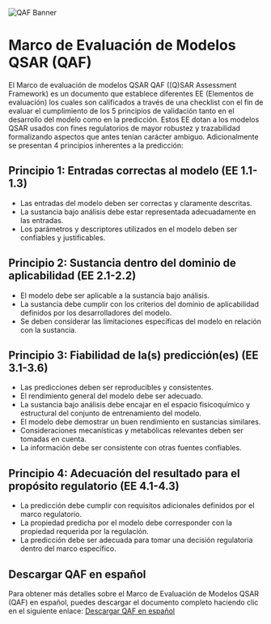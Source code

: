 ![QAF Banner](https://www.quantenqsar.com.mx/uploads/1/4/3/6/143692235/published/untitled-design-2-1.png?1667250801)

# Marco de Evaluación de Modelos QSAR (QAF)

El Marco de evaluación de modelos QSAR QAF ((Q)SAR Assessment Framework) es un documento que establece diferentes EE (Elementos de evaluación) los cuales son calificados a través de una checklist con el fin de evaluar el cumplimiento de los 5 principios de validación tanto en el desarrollo del modelo como en la predicción. Estos EE dotan a los modelos QSAR usados con fines regulatorios de mayor robustez y trazabilidad formalizando aspectos que antes tenían carácter ambiguo. Adicionalmente se presentan 4 principios inherentes a la predicción:

## Principio 1: Entradas correctas al modelo (EE 1.1-1.3)
- Las entradas del modelo deben ser correctas y claramente descritas.
- La sustancia bajo análisis debe estar representada adecuadamente en las entradas.
- Los parámetros y descriptores utilizados en el modelo deben ser confiables y justificables.

## Principio 2: Sustancia dentro del dominio de aplicabilidad (EE 2.1-2.2)
- El modelo debe ser aplicable a la sustancia bajo análisis.
- La sustancia debe cumplir con los criterios del dominio de aplicabilidad definidos por los desarrolladores del modelo.
- Se deben considerar las limitaciones específicas del modelo en relación con la sustancia.

## Principio 3: Fiabilidad de la(s) predicción(es) (EE 3.1-3.6)
- Las predicciones deben ser reproducibles y consistentes.
- El rendimiento general del modelo debe ser adecuado.
- La sustancia bajo análisis debe encajar en el espacio fisicoquímico y estructural del conjunto de entrenamiento del modelo.
- El modelo debe demostrar un buen rendimiento en sustancias similares.
- Consideraciones mecanísticas y metabólicas relevantes deben ser tomadas en cuenta.
- La información debe ser consistente con otras fuentes confiables.

## Principio 4: Adecuación del resultado para el propósito regulatorio (EE 4.1-4.3)
- La predicción debe cumplir con requisitos adicionales definidos por el marco regulatorio.
- La propiedad predicha por el modelo debe corresponder con la propiedad requerida por la regulación.
- La predicción debe ser adecuada para tomar una decisión regulatoria dentro del marco específico.

## Descargar QAF en español
Para obtener más detalles sobre el Marco de Evaluación de Modelos QSAR (QAF) en español, puedes descargar el documento completo haciendo clic en el siguiente enlace: [Descargar QAF en español](https://github.com/josueacuna/qaf_qsar/blob/main/OCDE-QSAR.pdf)

